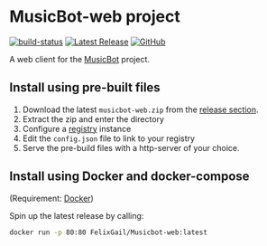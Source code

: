 # MusicBot-web project

[![build-status](https://github.com/felixgail/musicbot-web/workflows/BUILD/badge.svg?branch=master)](https://github.com/FelixGail/Musicbot-web/actions)
[![Latest Release](https://img.shields.io/github/v/tag/FelixGail/MusicBot-web?label=Latest%20release)](https://github.com/FelixGail/Musicbot-web/releases)
[![GitHub](https://img.shields.io/github/license/felixgail/MusicBot-web)](https://github.com/FelixGail/Musicbot-web/blob/master/LICENSE)

A web client for the [MusicBot](https://github.com/BjoernPetersen/MusicBot) project.

## Install using pre-built files

1. Download the latest `musicbot-web.zip` from the [release section](https://github.com/FelixGail/MusicBot-web/releases).
2. Extract the zip and enter the directory
3. Configure a [registry](https://github.com/FelixGail/Musicbot-registry) instance
4. Edit the `config.json` file to link to your registry
5. Serve the pre-build files with a http-server of your choice.

## Install using Docker and docker-compose

(Requirement: [Docker](https://docs.docker.com/install/))

Spin up the latest release by calling:

```sh
docker run -p 80:80 FelixGail/Musicbot-web:latest
```
